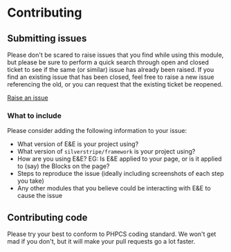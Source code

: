 # Contributing

## Submitting issues

Please don't be scared to raise issues that you find while using this module, but please be sure to perform a quick
search through open and closed ticket to see if the same (or similar) issue has already been raised. If you find an
existing issue that has been closed, feel free to raise a new issue referencing the old, or you can request that the
existing ticket be reopened.

[Raise an issue](https://github.com/silverstripe-terraformers/silverstripe-embargo-expiry/issues)

### What to include

Please consider adding the following information to your issue:

* What version of E&E is your project using?
* What version of `silverstripe/framework` is your project using?
* How are you using E&E? EG: Is E&E applied to your page, or is it applied to (say) the Blocks on the page?
* Steps to reproduce the issue (ideally including screenshots of each step you take)
* Any other modules that you believe could be interacting with E&E to cause the issue

## Contributing code

Please try your best to conform to PHPCS coding standard. We won't get mad if you don't, but it will make your pull
requests go a lot faster.
